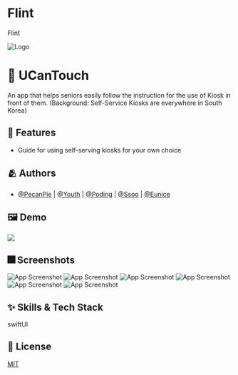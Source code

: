 # Flint
Flint 


![Logo](https://github.com/EuniceNam/Flint/blob/main/Flint.png)


# :iphone: UCanTouch

An app that helps seniors easily follow the instruction for the use of Kiosk in front of them.
(Background: Self-Service Kiosks are everywhere in South Korea)


## :pushpin: Features 

- Guide for using self-serving kiosks for your own choice


## :people_hugging: Authors

- [@PecanPie](https://github.com/UnbusyHoneyBee) | [@Youth](https://github.com/kimscastle) | [@Poding](https://github.com/Poding0) | [@Ssoo](https://github.com/22Seongsoo) | [@Eunice](https://github.com/EuniceNam)


## :framed_picture: Demo

![](https://github.com/EuniceNam/Flint/blob/main/Flint_Demo.gif)

## :fireworks: Screenshots

![App Screenshot](https://dummyimage.com/250x500/000/fff.png)
![App Screenshot](https://dummyimage.com/250x500/000/fff.png)
![App Screenshot](https://dummyimage.com/250x500/000/fff.png)
![App Screenshot](https://dummyimage.com/250x500/000/fff.png)
![App Screenshot](https://dummyimage.com/250x500/000/fff.png)
![App Screenshot](https://dummyimage.com/250x500/000/fff.png)


## :sparkles: Skills & Tech Stack
swiftUI


## :lock_with_ink_pen: License

[MIT](https://choosealicense.com/licenses/mit/)
